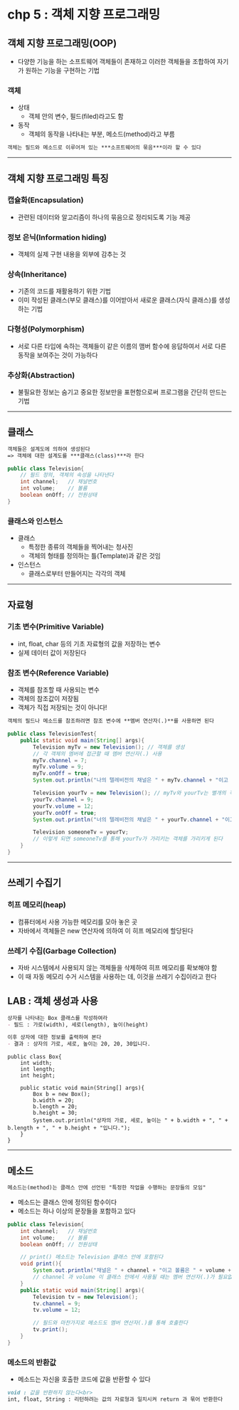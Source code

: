 # chp 5 : 객체 지향 프로그래밍

## 객체 지향 프로그래밍(OOP)
- 다양한 기능을 하는 소프트웨어 객체들이 존재하고 이러한 객체들을 조합하여 자기가 원하는 기능을 구현하는 기법

### 객체
- 상태
  - 객체 안의 변수, 필드(filed)라고도 함
- 동작
  - 객체의 동작을 나타내는 부분, 메소드(method)라고 부름
```Markdown
객체는 필드와 메소드로 이루어져 있는 ***소프트웨어의 묶음***이라 할 수 있다
```

* * *
## 객체 지향 프로그래밍 특징

### 캡슐화(Encapsulation)
- 관련된 데이터와 알고리즘이 하나의 묶음으로 정리되도록 기능 제공

### 정보 은닉(Information hiding)
- 객체의 실제 구현 내용을 외부에 감추는 것

### 상속(Inheritance)
- 기존의 코드를 재활용하기 위한 기법
- 이미 작성된 클래스(부모 클래스)를 이어받아서 새로운 클래스(자식 클래스)를 생성하는 기법

### 다형성(Polymorphism)
- 서로 다른 타입에 속하는 객체들이 같은 이름의 맴버 함수에 응답하여서 서로 다른 동작을 보여주는 것이 가능하다

### 추상화(Abstraction)
- 불필요한 정보는 숨기고 중요한 정보만을 표현함으로써 프로그램을 간단히 만드는 기법

* * *
## 클래스
```Markdown
객체들은 설계도에 의하여 생성된다
=> 객체에 대한 설계도를 ***클래스(class)***라 한다
```

```Java:Television.java
public class Television{
    // 필드 정의, 객체의 속성을 나타낸다
    int channel;   // 채널번호
    int volume;    // 볼륨
    boolean onOff; // 전원상태
}
```

### 클래스와 인스턴스
- 클래스
  - 특정한 종류의 객체들을 찍어내는 청사진
  - 객체의 형태를 정의하는 틀(Template)과 같은 것임
- 인스턴스
  - 클래스로부터 만들어지는 각각의 객체

* * *
## 자료형

### 기초 변수(Primitive Variable)
- int, float, char 등의 기초 자료형의 값을 저장하는 변수
- 실제 데이터 값이 저장된다

### 참조 변수(Reference Variable)
- 객체를 참조할 때 사용되는 변수
- 객체의 참조값이 저장됨
- 객체가 직접 저장되는 것이 아니다!
```Markdown
객체의 필드나 메소드를 참조하려면 참조 변수에 **멤버 연산자(.)**를 사용하면 된다
```
```Java:TelevisionTest.java
public class TelevisionTest{
    public static void main(String[] args){
        Television myTv = new Television(); // 객체를 생성
        // 각 객체의 멤버에 접근할 때 멤버 연산자(.) 사용
        myTv.channel = 7;
        myTv.volume = 9;
        myTv.onOff = true;
        System.out.println("나의 텔레비전의 채널은 " + myTv.channel + "이고 볼륨은 " + myTv.volume + "입니다.");

        Television yourTv = new Television(); // myTv와 yourTv는 별개의 객체를 가리킴
        yourTv.channel = 9;
        yourTv.volume = 12;
        yourTv.onOff = true;
        System.out.println("너의 텔레비전의 채널은 " + yourTv.channel + "이고 볼륨은 " + yourTv.volume + "입니다.");

        Television someoneTv = yourTv;
        // 이렇게 되면 someoneTv를 통해 yourTv가 가리키는 객체를 가리키게 된다
    }
}
```
* * *
## 쓰레기 수집기

### 히프 메모리(heap)
- 컴퓨터에서 사용 가능한 메모리를 모아 놓은 곳
- 자바에서 객체들은 new 연산자에 의하여 이 히프 메모리에 할당된다

### 쓰레기 수집(Garbage Collection)
- 자바 시스템에서 사용되지 않는 객체들을 삭제하여 히프 메모리를 확보해야 함
- 이 때 자동 메모리 수거 시스템을 사용하는 데, 이것을 쓰레기 수집이라고 한다

## LAB : 객체 생성과 사용
```Markdown
상자를 나타내는 Box 클래스를 작성하여라
- 필드 : 가로(width), 세로(length), 높이(height)

이후 상자에 대한 정보를 출력하여 본다
- 결과 : 상자의 가로, 세로, 높이는 20, 20, 30입니다.
```
```Java:Box
public class Box{
    int width;
    int length;
    int height;

    public static void main(String[] args){
        Box b = new Box();
        b.width = 20;
        b.length = 20;
        b.height = 30;
        System.out.println("상자의 가로, 세로, 높이는 " + b.width + ", " + b.length + ", " + b.height + "입니다.");
    }
}
```

* * *
## 메소드
```Markdown
메소드는(method)는 클래스 안에 선언된 "특정한 작업을 수행하는 문장들의 모임"
```
- 메소드는 클래스 안에 정의된 함수이다
- 메소드는 하나 이상의 문장들을 포함하고 있다

```Java:Television.java
public class Television{
    int channel;   // 채널번호
    int volume;    // 볼륨
    boolean onOff; // 전원상태

    // print() 메소드는 Television 클래스 안에 포함된다
    void print(){
        System.out.println("채널은 " + channel + "이고 볼륨은 " + volume + "입니다.");
        // channel 과 volume 이 클래스 안에서 사용될 때는 멤버 연산자(.)가 필요없다
    }
    public static void main(String[] args){
        Television tv = new Television();
        tv.channel = 9;
        tv.volume = 12;

        // 필드와 마찬가지로 메소드도 멤버 연산자(.)를 통해 호출한다
        tv.print();
    }
}
```

### 메소드의 반환값
- 메소드는 자신을 호출한 코드에 값을 반환할 수 있다
```Markdown
void : 값을 반환하지 않는다<br>
int, float, String : 리턴하려는 값의 자료형과 일치시켜 return 과 묶어 반환한다
```